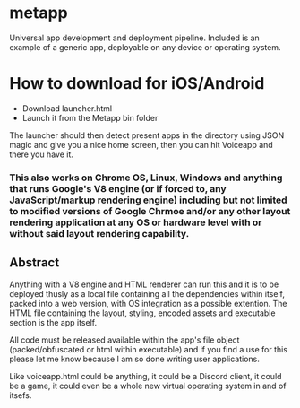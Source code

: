 # metapp
Universal app development and deployment pipeline. Included is an example of a generic app, deployable on any device or operating system.

# How to download for iOS/Android
* Download launcher.html
* Launch it from the Metapp bin folder

The launcher should then detect present apps in the directory using JSON magic and give you a nice home screen, then you can hit Voiceapp and there you have it.

### This also works on Chrome OS, Linux, Windows and anything that runs Google's V8 engine (or if forced to, any JavaScript/markup  rendering engine) including but not limited to modified versions of Google Chrmoe and/or any other layout rendering application at any OS or hardware level with or without said layout rendering capability.

## Abstract
Anything with a V8 engine and HTML renderer can run this and it is to be deployed thusly as a local file containing all the dependencies within itself, packed into a web version, with OS integration as a possible extention. The HTML file containing the layout, styling, encoded assets and executable section is the app itself.

All code must be released available within the app's file object (packed/obfuscated or html within executable) and if you find a use for this please let me know because I am so done writing user applications.

Like voiceapp.html could be anything, it could be a Discord client, it could be a game, it could even be a whole new virtual operating system in and of itsefs. 
